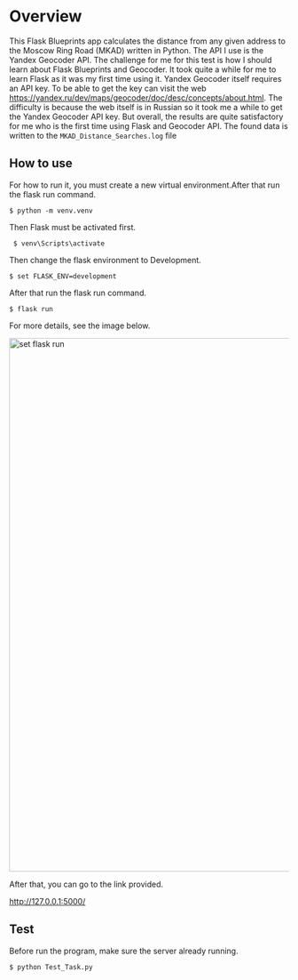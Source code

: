# Overview

This Flask Blueprints app calculates the distance from any given address to the Moscow Ring Road (MKAD) written in Python. The API I use is the Yandex Geocoder API. The challenge for me for this test is how I should learn about Flask Blueprints and Geocoder. It took quite a while for me to learn Flask as it was my first time using it. Yandex Geocoder itself requires an API key. To be able to get the key can visit the web https://yandex.ru/dev/maps/geocoder/doc/desc/concepts/about.html. The difficulty is because the web itself is in Russian so it took me a while to get the Yandex Geocoder API key. But overall, the results are quite satisfactory for me who is the first time using Flask and Geocoder API. The found data is written to the ```MKAD_Distance_Searches.log``` file


## How to use
For how to run it, you must create a new virtual environment.After that run the flask run command.

``` $ python -m venv.venv ```

Then Flask must be activated first.

``` $ venv\Scripts\activate```

Then change the flask environment to Development.

``` $ set FLASK_ENV=development ```

After that run the flask run command.

``` $ flask run ```

For more details, see the image below.

<img width="960" alt="set flask run" src="https://user-images.githubusercontent.com/73238313/129370030-fab2d23d-8855-4565-a351-5782295aae4b.PNG">

After that, you can go to the link provided.

http://127.0.0.1:5000/

## Test

Before run the program, make sure the server already running.

``` $ python Test_Task.py ```

